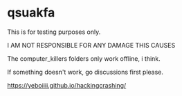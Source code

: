 # qsuakfa
This is for testing purposes only.

I AM NOT RESPONSIBLE FOR ANY DAMAGE THIS CAUSES

The computer_killers folders only work offline, i think.

If something doesn't work, go discussions first please.


https://yeboiiii.github.io/hackingcrashing/

